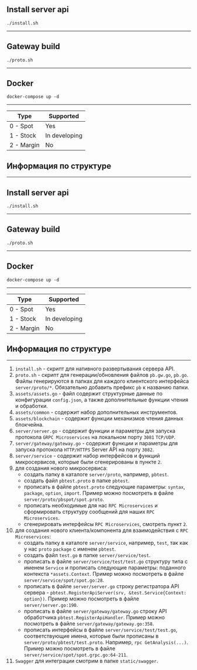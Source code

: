## Install server api
`./install.sh`
****

## Gateway build
`./proto.sh`
****

## Docker
`docker-compose up -d`
****

| Type       | Supported          |
|------------|--------------------|
| 0 - Spot   | Yes                |
| 1 - Stock  | In developing      |
| 2 - Margin | No                 |


## Информация по структуре
****
## Install server api
`./install.sh`
****

## Gateway build
`./proto.sh`
****

## Docker
`docker-compose up -d`
****

| Type       | Supported          |
|------------|--------------------|
| 0 - Spot   | Yes                |
| 1 - Stock  | In developing      |
| 2 - Margin | No                 |


## Информация по структуре
****
1. `install.sh` - скрипт для нативного развертывания сервера API.
2. `proto.sh` -  скрипт для генерации/обновления файлов `pb.gw.go`, `pb.go`. Файлы генерируются в папках для каждого клиентского интерфейса `server/proto/*`. Обязательно добавить префикс `pb` к названию папки.
3. `assets/assets.go` - файл содержит структурные данные по конфигурации `config.json`, а также дополнительные функции чтения и обработки.
4. `assets/common` - содержит набор дополнительных инструментов.
5. `assets/blockchain` - содержит функции механизмов чтения данных блокчейна.
6. `server/server.go` - содержит функции и параметры для запуска протокола `GRPC Microservices` на локальном порту `3081` `TCP/UDP`.
7. `server/gateway/gateway.go` - содержит функции и параметры для запуска протокола `HTTP/HTTPS` Server API на порту `3082`.
8. `server/service` - содержит набор интерфейсов и функций микросервисов, которые были сгенерированы в пункте `2`.
9. для создания нового микросервиса:
    * создать папку в каталоге `server/proto`, например, `pbtest`.
    * создать файл `pbtest.proto` в папке `pbtest`.
    * прописать в файле `pbtest.proto` следующие параметры: `syntax`, `package`, `option`, `import`. Пример можно посмотреть в файле `server/proto/pbspot/spot.proto`.
    * прописать необходимые для нас `RPC Microservices` и сформировать структуру сообщений для наших `RPC Microservices`.
    * сгенерировать интерфейсы `RPC Microservices`, смотреть пункт `2`.
10. для создания нового клиента/компонента для взаимодействия с `RPC Microservices`:
    * создать папку в каталоге `server/service`, например, `test`, так как у нас `proto` `package` с именем `pbtest`.
    * создать файл `test.go` в папке `server/service/test`.
    * прописать в файле `server/service/test/test.go` структуру типа с именем `Service` и прописать следующие параметры: поданного контекста `*assets.Context`. Пример можно посмотреть в файле `server/service/spot/spot.go:28`.
    * прописать в файле `server/server.go` строку регистратора API сервера - `pbtest.RegisterApiServer(srv, &test.Service{Context: option})`. Пример можно посмотреть в файле `server/server.go:190`.
    * прописать в файле `server/gateway/gateway.go` строку API обработчика `pbtest.RegisterApiHandler`. Пример можно посмотреть в файле `server/gateway/gateway.go:358`.
    * прописать интерфейсы в файле `server/service/test/test.go`, соответствующие имена, которые были прописаны в `server/proto/pbtest/test.proto`. Например, `rpc GetAnalysis(...)`. Пример можно посмотреть в файле `server/service/spot/spot.grpc.go:64-211`.
11. `Swagger` для интеграции смотрим в папке `static/swagger`.
